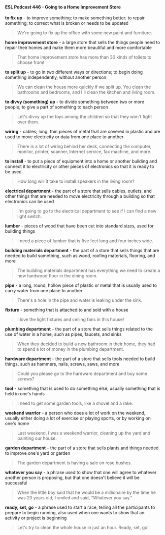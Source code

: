 #### ESL Podcast 446 - Going to a Home Improvement Store

**to fix up** - to improve something; to make something better; to repair something;
to correct what is broken or needs to be updated

> We're going to fix up the office with some new paint and furniture.

**home improvement store** - a large store that sells the things people need to
repair their homes and make them more beautiful and more comfortable

> That home improvement store has more than 30 kinds of toilets to choose from!

**to split up** - to go in two different ways or directions; to begin doing something
independently, without another person

> We can clean the house more quickly if we split up. You clean the bathrooms
and bedrooms, and I'll clean the kitchen and living room.

**to divvy (something) up** - to divide something between two or more people; to
give a part of something to each person

> Let's divvy up the toys among the children so that they won't fight over them.

**wiring** - cables; long, thin pieces of metal that are covered in plastic and are
used to move electricity or data from one place to another

> There is a lot of wiring behind her desk, connecting the computer, monitor,
printer, scanner, Internet service, fax machine, and more.

**to install** - to put a piece of equipment into a home or another building and
connect it to electricity or other pieces of electronics so that it is ready to be used

> How long will it take to install speakers in the living room?

**electrical department** - the part of a store that sells cables, outlets, and other
things that are needed to move electricity through a building so that electronics
can be used

> I'm going to go to the electrical department to see if I can find a new light
switch.

**lumber** - pieces of wood that have been cut into standard sizes, used for
building things

> I need a piece of lumber that is five feet long and four inches wide.

**building materials department** - the part of a store that sells things that are
needed to build something, such as wood, roofing materials, flooring, and more

> The building materials department has everything we need to create a new
hardwood floor in the dining room.

**pipe** - a long, round, hollow piece of plastic or metal that is usually used to carry
water from one place to another

> There's a hole in the pipe and water is leaking under the sink.

**fixture** - something that is attached to and sold with a house

> I love the light fixtures and ceiling fans in this house!

**plumbing department** - the part of a store that sells things related to the use of
water in a home, such as pipes, faucets, and sinks

> When they decided to build a new bathroom in their home, they had to spend a
lot of money in the plumbing department.

**hardware department** - the part of a store that sells tools needed to build
things, such as hammers, nails, screws, saws, and more

> Could you please go to the hardware department and buy some screws?

**tool** - something that is used to do something else, usually something that is
held in one's hands

> I need to get some garden tools, like a shovel and a rake.

**weekend warrior** - a person who does a lot of work on the weekend, usually
either doing a lot of exercise or playing sports, or by working on one's home

> Last weekend, I was a weekend warrior, cleaning up the yard and painting our
house.

**garden department** - the part of a store that sells plants and things needed to
improve one's yard or garden

> The garden department is having a sale on rose bushes.

**whatever you say** - a phrase used to show that one will agree to whatever
another person is proposing, but that one doesn't believe it will be successful

> When the little boy said that he would be a millionaire by the time he was 20
years old, I smiled and said, "Whatever you say."

**ready, set, go** - a phrase used to start a race, telling all the participants to
prepare to begin running, also used when one wants to show that an activity or
project is beginning

> Let's try to clean the whole house in just an hour. Ready, set, go!

